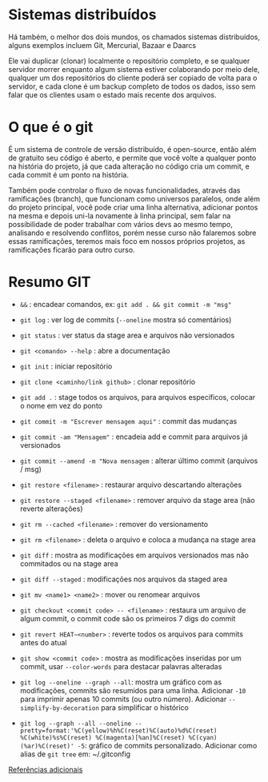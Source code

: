 # Sistemas distribuídos

Há também, o melhor dos dois mundos, os chamados sistemas distribuídos, alguns exemplos incluem Git, Mercurial, Bazaar e Daarcs

Ele vai duplicar (clonar) localmente o repositório completo, e se qualquer servidor morrer enquanto algum sistema estiver colaborando por meio dele, qualquer um dos repositórios do cliente poderá ser copiado de volta para o servidor, e cada clone é um backup completo de todos os dados, isso sem falar que os clientes usam o estado mais recente dos arquivos.

# O que é o git

É um sistema de controle de versão distribuído, é open-source, então além de gratuito seu código é aberto, e permite que você volte a qualquer ponto na história do projeto, já que cada alteração no código cria um commit, e cada commit é um ponto na história.

Também pode controlar o fluxo de novas funcionalidades, através das ramificações (branch), que funcionam como universos paralelos, onde além do projeto principal, você pode criar uma linha alternativa, adicionar pontos na mesma e depois uni-la novamente à linha principal, sem falar na possibilidade de poder trabalhar com vários devs ao mesmo tempo, analisando e resolvendo conflitos, porém nesse curso não falaremos sobre essas ramificações, teremos mais foco em nossos próprios projetos, as ramificações ficarão para outro curso.

# Resumo GIT

- `&&` : encadear comandos, ex: `git add . && git commit -m "msg"`

- `git log` : ver log de commits (`--oneline` mostra só comentários)

- `git status` : ver status da stage area e arquivos não versionados

- `git <comando> --help` : abre a documentação

- `git init` : iniciar repositório

- `git clone <caminho/link github>` : clonar repositório

- `git add .` : stage todos os arquivos, para arquivos específicos, colocar o nome em vez do ponto

- `git commit -m "Escrever mensagem aqui"` : commit das mudanças

- `git commit -am "Mensagem"` : encadeia add e commit para arquivos já versionados

- `git commit --amend -m "Nova mensagem` : alterar último commit (arquivos / msg)

- `git restore <filename>` : restaurar arquivo descartando alterações

- `git restore --staged <filename>` : remover arquivo da stage area (não reverte alterações)

- `git rm --cached <filename>` : remover do versionamento

- `git rm <filename>` : deleta o arquivo e coloca a mudança na stage area

- `git diff` : mostra as modificações em arquivos versionados mas não commitados ou na stage area

- `git diff --staged` : modificações nos arquivos da staged area

- `git mv <name1> <name2>` : mover ou renomear arquivos

- `git checkout <commit code> -- <filename>` : restaura um arquivo de algum commit, o commit code são os primeiros 7 digs do commit

- `git revert HEAT~<number>` : reverte todos os arquivos para <number> commits antes do atual

- `git show <commit code>` : mostra as modificações inseridas por um commit, usar `--color-words` para destacar palavras alteradas

- `git log --oneline --graph --all`: mostra um gráfico com as modificações, commits são resumidos para uma linha. Adicionar `-10` para imprimir apenas 10 commits (ou outro número). Adicionar `--simplify-by-decoration` para simplificar o histórico

- `git log --graph --all --oneline --pretty=format:'%C(yellow)%h%C(reset)%C(auto)%d%C(reset) %C(white)%s%C(reset) %C(magenta)[%an]%C(reset) %C(cyan)(%ar)%C(reset)' -5`: gráfico de commits personalizado. Adicionar como alias de `git tree` em: ~/.gitconfig

[Referências adicionais](https://rogerdudler.github.io/git-guide/index.pt_BR.html)
